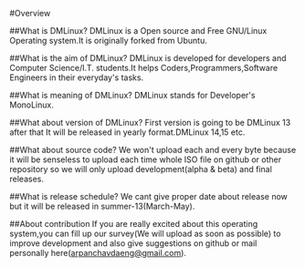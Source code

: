 #Overview

##What is DMLinux?
DMLinux is a Open source and Free GNU/Linux Operating system.It is originally forked from Ubuntu.

##What is the aim of DMLinux?
DMLinux is developed for developers and Computer Science/I.T. students.It helps Coders,Programmers,Software Engineers in their everyday's tasks.

##What is meaning of DMLinux?
DMLinux stands for Developer's MonoLinux.

##What about version of DMLinux?
First version is going to be DMLinux 13 after that It will be released in yearly format.DMLinux 14,15 etc.


##What about source code?
We won't upload each and every byte because it will be senseless to upload each time whole ISO file on github or other repository so we will only upload development(alpha & beta) and final releases.

##What is release schedule?
We cant give proper date about release now but it will be released in summer-13(March-May).

##About contribution
If you are really excited about this operating system,you can fill up our survey(We will upload as soon as possible) to improve development and also give suggestions on github or mail personally here(arpanchavdaeng@gmail.com).



